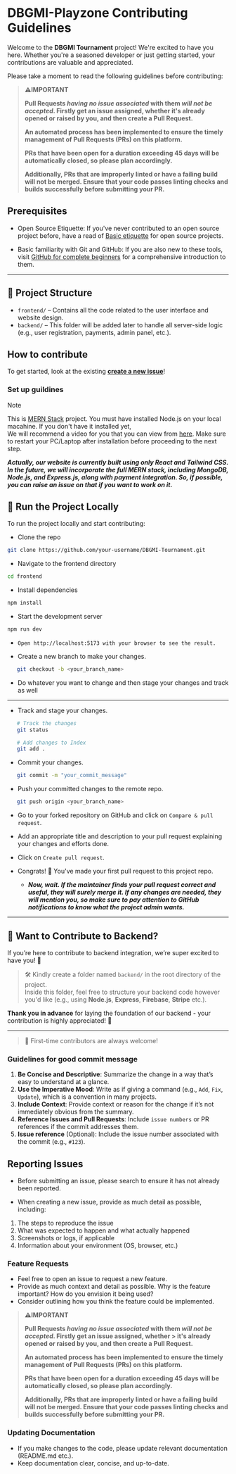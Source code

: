 # DBGMI-Playzone Contributing Guidelines

Welcome to the **DBGMI Tournament** project! We're excited to have you here. Whether you're a seasoned developer or just getting started, your contributions are valuable and appreciated.


Please take a moment to read the following guidelines before contributing:

> **⚠️IMPORTANT**
>
> **Pull Requests _having no issue associated_ with them _will not be accepted_. Firstly get an issue assigned, whether it's already opened or raised by you, and then create a Pull Request.**
>
> **An automated process has been implemented to ensure the timely management of Pull Requests (PRs) on this platform.**
>
> **PRs that have been open for a duration exceeding 45 days will be automatically closed, so please plan accordingly.**
>
>**Additionally, PRs that are improperly linted or have a failing build will not be merged. Ensure that your code passes linting checks and builds successfully before submitting your PR.**

## Prerequisites

- Open Source Etiquette: If you've never contributed to an open source project before, have a read of [Basic etiquette](https://developer.mozilla.org/en-US/docs/MDN/Community/Open_source_etiquette) for open source projects.

- Basic familiarity with Git and GitHub: If you are also new to these tools, visit [GitHub for complete beginners](https://developer.mozilla.org/en-US/docs/MDN/Contribute/GitHub_beginners) for a comprehensive introduction to them.

---

## 📁 Project Structure

- `frontend/` – Contains all the code related to the user interface and website design.  
- `backend/` – This folder will be added later to handle all server-side logic (e.g., user registration, payments, admin panel, etc.).

## How to contribute

To get started, look at the existing [**create a new issue**](https://github.com/mdazfar2/DBGMI-Playzone/issues)!

### Set up guildines


> [!NOTE]
> This is [MERN Stack](https://www.geeksforgeeks.org/mern-stack/) project.
> You must have installed Node.js on your local macahine. If you don't have it installed yet,                                                             
  We will recommend a video for you that you can view from [here](https://www.youtube.com/watch?v=8UwTd15dK-E).
> Make sure to restart your PC/Laptop after installation before proceeding to the next step.


***Actually, our website is currently built using only React and Tailwind CSS. In the future, we will incorporate the full MERN stack, including MongoDB, Node.js, and Express.js, along with payment integration. So, if possible, you can raise an issue on that if you want to work on it.***

## 🚀 Run the Project Locally

To run the project locally and start contributing:

- Clone the repo

```bash
git clone https://github.com/your-username/DBGMI-Tournament.git
```
- Navigate to the frontend directory

```bash
cd frontend
```

- Install dependencies

```bash
npm install
```
- Start the development server

```bash
npm run dev
```

  - `Open http://localhost:5173 with your browser to see the result.`


- Create a new branch to make your changes.

```bash
   git checkout -b <your_branch_name>
```

- Do whatever you want to change and then stage your changes and track as well

---

- Track and stage your changes.

```bash
   # Track the changes
   git status

   # Add changes to Index
   git add .
```

- Commit your changes.

```bash
   git commit -m "your_commit_message"
```
- Push your committed changes to the remote repo.

```bash
   git push origin <your_branch_name>
```

- Go to your forked repository on GitHub and click on `Compare & pull request`.

- Add an appropriate title and description to your pull request explaining your changes and efforts done.

- Click on `Create pull request`.

- Congrats! 🥳 You've made your first pull request to this project repo.

   - ***Now, wait. If the maintainer finds your pull request correct and useful, they will surely merge it. If any changes are needed, they will mention you, so make sure to pay attention to GitHub notifications to know what the project admin wants.***

---

## 🔧 Want to Contribute to Backend?

If you’re here to contribute to backend integration, we’re super excited to have you! 🎉

> 🛠️ Kindly create a folder named `backend/` in the root directory of the project.  
Inside this folder, feel free to structure your backend code however you'd like (e.g., using **Node.js**, **Express**, **Firebase**, **Stripe** etc.).

**Thank you in advance** for laying the foundation of our backend - your contribution is highly appreciated! 💙

---

> 🙌 First-time contributors are always welcome!

### Guidelines for good commit message

1. **Be Concise and Descriptive**: Summarize the change in a way that’s easy to understand at a glance.
2. **Use the Imperative Mood**: Write as if giving a command (e.g., `Add`, `Fix`, `Update`), which is a convention in many projects.
3. **Include Context**: Provide context or reason for the change if it’s not immediately obvious from the summary.
4. **Reference Issues and Pull Requests**: Include `issue numbers` or PR references if the commit addresses them.
5. **Issue reference** (Optional): Include the issue number associated with the commit (e.g., `#123`).

## Reporting Issues

- Before submitting an issue, please search to ensure it has not already been reported.

- When creating a new issue, provide as much detail as possible, including:

1. The steps to reproduce the issue
2. What was expected to happen and what actually happened
3. Screenshots or logs, if applicable
4. Information about your environment (OS, browser, etc.)

### Feature Requests

- Feel free to open an issue to request a new feature.
- Provide as much context and detail as possible. Why is the feature important? How do you envision it being used?
- Consider outlining how you think the feature could be implemented.

> **⚠️IMPORTANT**
>
> **Pull Requests _having no issue associated_ with them _will not be accepted_. Firstly get an issue assigned, whether > it's already opened or raised by you, and then create a Pull Request.**
>
> **An automated process has been implemented to ensure the timely management of Pull Requests (PRs) on this platform.**
>
> **PRs that have been open for a duration exceeding 45 days will be automatically closed, so please plan accordingly.**
>
>**Additionally, PRs that are improperly linted or have a failing build will not be merged. Ensure that your code passes linting checks and builds successfully before submitting your PR.**

### Updating Documentation

- If you make changes to the code, please update relevant documentation (README.md etc.).
- Keep documentation clear, concise, and up-to-date.